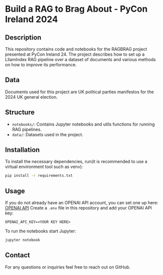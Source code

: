# Build a RAG to Brag About - PyCon Ireland 2024

## Description
This repository contains code and notebooks for the RAGBRAG project presented at PyCon Ireland 24. The project describes how to set up a LllamIndex RAG pipeline over a dataset of documents and various methods on how to improve its performance.

## Data
Documents used for this project are UK political parties manifestos for the 2024 UK general election.

## Structure
- `notebooks/`: Contains Jupyter notebooks and utils functions for running RAG pipelines.
- `data/`: Datasets used in the project.

## Installation
To install the necessary dependencies, run(it is recommended to use a virtual environment tool such as venv):
```bash
pip install -r requirements.txt
```

## Usage
If you do not already have an OPENAI API account, you can set one up here: [OPENAI API](https://platform.openai.com/)
Create a `.env` file in this repository and add your OPENAI API key:
```
OPENAI_API_KEY=<YOUR KEY HERE>
```

To run the notebooks start Jupyter:
```bash
jupyter notebook
```

## Contact
For any questions or inquiries feel free to reach out on GitHub.
